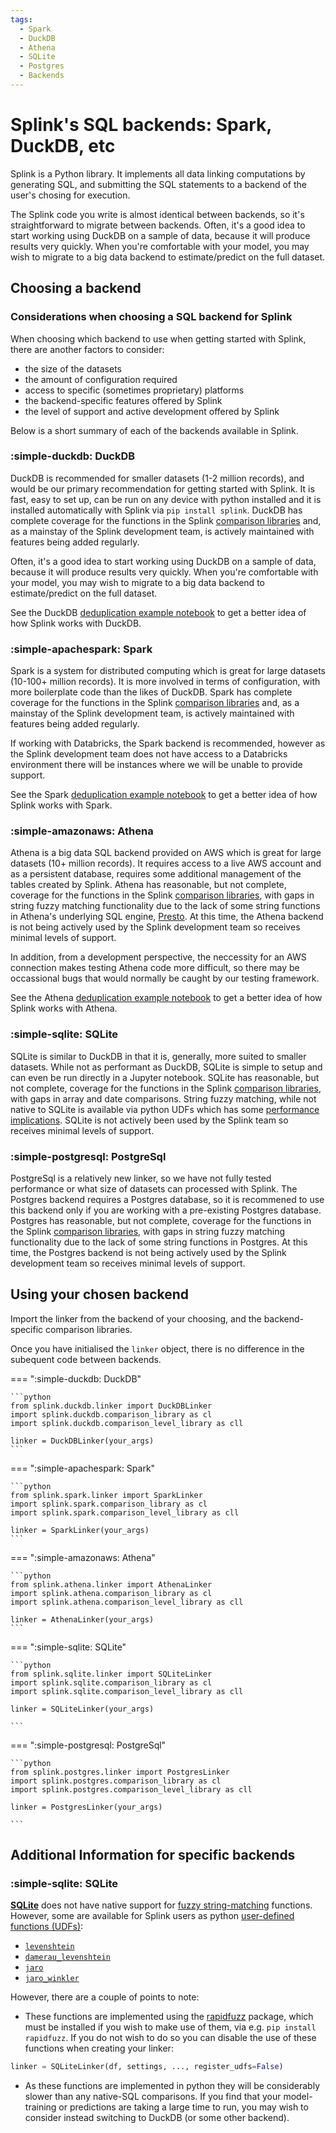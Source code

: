```yaml
---
tags:
  - Spark
  - DuckDB
  - Athena
  - SQLite
  - Postgres
  - Backends
---
```


# Splink's SQL backends: Spark, DuckDB, etc

Splink is a Python library. It implements all data linking computations by generating SQL, and submitting the SQL statements to a backend of the user's chosing for execution.

The Splink code you write is almost identical between backends, so it's straightforward to migrate between backends. Often, it's a good idea to start working using DuckDB on a sample of data, because it will produce results very quickly. When you're comfortable with your model, you may wish to migrate to a big data backend to estimate/predict on the full dataset.

## Choosing a backend

### Considerations when choosing a SQL backend for Splink
When choosing which backend to use when getting started with Splink, there are another factors to consider:

- the size of the datasets
- the amount of configuration required
- access to specific (sometimes proprietary) platforms
- the backend-specific features offered by Splink
- the level of support and active development offered by Splink  

Below is a short summary of each of the backends available in Splink.

### :simple-duckdb: DuckDB

DuckDB is recommended for smaller datasets (1-2 million records), and would be our primary recommendation for getting started with Splink. It is fast, easy to set up, can be run on any device with python installed and it is installed automatically with Splink via `pip install splink`. DuckDB has complete coverage for the functions in the Splink [comparison libraries](../comparison_level_library.md) and, as a mainstay of the Splink development team, is actively maintained with features being added regularly.

Often, it's a good idea to start working using DuckDB on a sample of data, because it will produce results very quickly. When you're comfortable with your model, you may wish to migrate to a big data backend to estimate/predict on the full dataset.

See the DuckDB [deduplication example notebook](../demos/example_deduplicate_50k_synthetic.ipynb) to get a better idea of how Splink works with DuckDB.

### :simple-apachespark: Spark

Spark is a system for distributed computing which is great for large datasets (10-100+ million records). It is more involved in terms of configuration, with more boilerplate code than the likes of DuckDB. Spark has complete coverage for the functions in the Splink [comparison libraries](../comparison_level_library.md) and, as a mainstay of the Splink development team, is actively maintained with features being added regularly.

If working with Databricks, the Spark backend is recommended, however as the Splink development team does not have access to a Databricks environment there will be instances where we will be unable to provide support.

See the Spark [deduplication example notebook](../demos/example_simple_pyspark.ipynb) to get a better idea of how Splink works with Spark.

### :simple-amazonaws: Athena

Athena is a big data SQL backend provided on AWS which is great for large datasets (10+ million records). It requires access to a live AWS account and as a persistent database, requires some additional management of the tables created by Splink. Athena has reasonable, but not complete, coverage for the functions in the Splink [comparison libraries](../comparison_level_library.md), with gaps in string fuzzy matching functionality due to the lack of some string functions in Athena's underlying SQL engine, [Presto](https://prestodb.io/docs/current/). At this time, the Athena backend is not being actively used by the Splink development team so receives minimal levels of support.

In addition, from a development perspective, the neccessity for an AWS connection makes testing Athena code more difficult, so there may be occassional bugs that would normally be caught by our testing framework.

See the Athena [deduplication example notebook](../demos/athena_deduplicate_50k_synthetic.ipynb) to get a better idea of how Splink works with Athena.

### :simple-sqlite: SQLite

SQLite is similar to DuckDB in that it is, generally, more suited to smaller datasets. While not as performant as DuckDB, SQLite is simple to setup and can even be run directly in a Jupyter notebook. SQLite has reasonable, but not complete, coverage for the functions in the Splink [comparison libraries](../comparison_level_library.md), with gaps in array and date comparisons. String fuzzy matching, while not native to SQLite is available via python UDFs which has some [performance implications](#additional-information-for-specific-backends). SQLite is not actively been used by the Splink team so receives minimal levels of support.

### :simple-postgresql: PostgreSql

PostgreSql is a relatively new linker, so we have not fully tested performance or what size of datasets can processed with Splink. The Postgres backend requires a Postgres database, so it is recommened to use this backend only if you are working with a pre-existing Postgres database. Postgres has reasonable, but not complete, coverage for the functions in the Splink [comparison libraries](../comparison_level_library.md), with gaps in string fuzzy matching functionality due to the lack of some string functions in Postgres. At this time, the Postgres backend is not being actively used by the Splink development team so receives minimal levels of support.


## Using your chosen backend

Import the linker from the backend of your choosing, and the backend-specific comparison libraries.

Once you have initialised the `linker` object, there is no difference in the subequent code between backends.

=== ":simple-duckdb: DuckDB"

    ```python
    from splink.duckdb.linker import DuckDBLinker
    import splink.duckdb.comparison_library as cl
    import splink.duckdb.comparison_level_library as cll

    linker = DuckDBLinker(your_args)
    ```

=== ":simple-apachespark: Spark"

    ```python
    from splink.spark.linker import SparkLinker
    import splink.spark.comparison_library as cl
    import splink.spark.comparison_level_library as cll

    linker = SparkLinker(your_args)
    ```

=== ":simple-amazonaws: Athena"

    ```python
    from splink.athena.linker import AthenaLinker
    import splink.athena.comparison_library as cl
    import splink.athena.comparison_level_library as cll

    linker = AthenaLinker(your_args)
    ```

=== ":simple-sqlite: SQLite"

    ```python
    from splink.sqlite.linker import SQLiteLinker
    import splink.sqlite.comparison_library as cl
    import splink.sqlite.comparison_level_library as cll

    linker = SQLiteLinker(your_args)

    ```

=== ":simple-postgresql: PostgreSql"

    ```python
    from splink.postgres.linker import PostgresLinker
    import splink.postgres.comparison_library as cl
    import splink.postgres.comparison_level_library as cll

    linker = PostgresLinker(your_args)

    ```



## Additional Information for specific backends

### :simple-sqlite: SQLite

[**SQLite**](https://www.sqlite.org/index.html) does not have native support for [fuzzy string-matching](./comparators.html) functions.
However, some are available for Splink users as python [user-defined functions (UDFs)](../dev_guides/udfs.html#sqlite):

* [`levenshtein`](../comparison_level_library.html#splink.comparison_level_library.LevenshteinLevelBase)
* [`damerau_levenshtein`](../comparison_level_library.html#splink.comparison_level_library.DamerauLevenshteinLevelBase)
* [`jaro`](../comparison_level_library.html#splink.comparison_level_libraryJaroLevelBase)
* [`jaro_winkler`](../comparison_level_library.html#splink.comparison_level_library.JaroWinklerLevelBase)

However, there are a couple of points to note:

* These functions are implemented using the [rapidfuzz](https://maxbachmann.github.io/RapidFuzz/) package, which must be installed if you wish to make use of them, via e.g. `pip install rapidfuzz`. If you do not wish to do so you can disable the use of these functions when creating your linker:
```py
linker = SQLiteLinker(df, settings, ..., register_udfs=False)
```
* As these functions are implemented in python they will be considerably slower than any native-SQL comparisons. If you find that your model-training or predictions are taking a large time to run, you may wish to consider instead switching to DuckDB (or some other backend).
